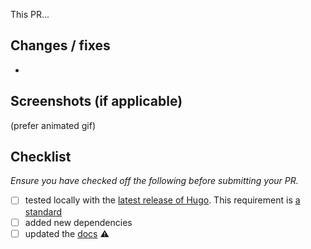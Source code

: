 This PR...

## Changes / fixes

-

## Screenshots (if applicable)

(prefer animated gif)

## Checklist

_Ensure you have checked off the following before submitting your PR._

- [ ] tested locally with the [latest release of Hugo](https://github.com/gohugoio/hugo/releases). This requirement is [a standard](https://github.com/gohugoio/hugoThemes#theme-maintenance)
- [ ] added new dependencies
- [ ] updated the [docs]() ⚠️
